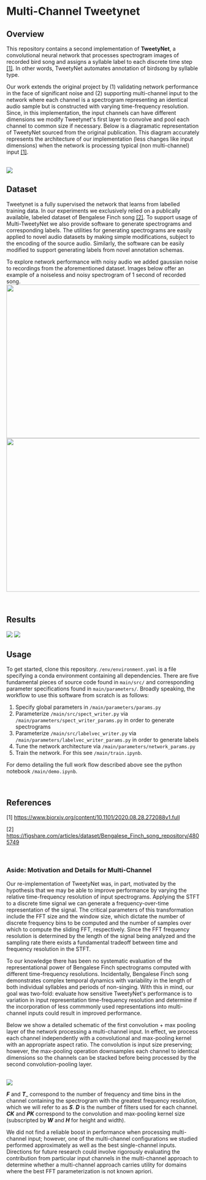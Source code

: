 # Multi-Channel Tweetynet

## Overview

This repository contains a second implementation of **TweetyNet**, a convolutional neural network that processes spectrogram images of recorded bird song and assigns a syllable label to each discrete time step [[1]](#1). In other words, TweetyNet automates annotation of birdsong by syllable type. 

Our work extends the original project by (1) validating network performance in the face of significant noise and (2) supporting multi-channel input to the network where each channel is a spectrogram representing an identical audio sample but is constructed with varying time-frequency resolution. Since, in this implementation, the input channels can have different dimensions we modify Tweetynet's first layer to convolve and pool each channel to common size if necessary. Below is a diagramatic representation of TweetyNet sourced from the original publication. This diagram accurately represents the architecture of our implementation (less changes like input dimensions) when the network is processing typical (non multi-channel) input [[1]](#1).

<br>
<img src="https://github.com/lstrgar/tweetynet/blob/main/main/figs/tweetynet.jpg?raw=true" href="#">
<br>


## Dataset

Tweetynet is a fully supervised the network that learns from labelled training data. In our experiments we exclusively relied on a publically available, labeled dataset of Bengalese Finch song [[2]](#2). To support usage of Multi-TweetyNet we also provide software to generate spectrograms and corresponding labels. The utilities for generating spectrograms are easily applied to novel audio datasets by making simple modifications, subject to the encoding of the source audio. Similarly, the software can be easily modified to support generating labels from novel annotation schemas. 

To explore network performance with noisy audio we added gaussian noise to recordings from the aforementioned dataset. Images below offer an example of a noiseless and noisy spectrogram of 1 second of recorded song.
<img src="https://github.com/lstrgar/tweetynet/blob/main/main/figs/spectnonoise.png?raw=true" width=1000px height=400px>
<img src="https://github.com/lstrgar/tweetynet/blob/main/main/figs/spectsnr0.5.png?raw=true" width=1000px height=400px>

<br>

## Results

<img src="https://github.com/lstrgar/tweetynet/blob/main/main/figs/accnoise.png">

<img src="https://github.com/lstrgar/tweetynet/blob/main/main/figs/accnonoise.png">

<br> 

## Usage

To get started, clone this repository. ```/env/environment.yaml``` is a file specifying a conda environment containing all dependencies. There are five fundamental pieces of source code found in ```main/src/``` and corresponding parameter specifications found in ```main/parameters/```. Broadly speaking, the workflow to use this software from scratch is as follows:

1. Specify global parameters in ```/main/parameters/params.py```
2. Parameterize ```/main/src/spect_writer.py``` via ```/main/parameters/spect_writer_params.py``` in order to generate spectrograms
3. Parameterize ```/main/src/labelvec_writer.py``` via ```/main/parameters/labelvec_writer_params.py``` in order to generate labels
4. Tune the network architecture via ```/main/parameters/network_params.py```
5. Train the network. For this see ```/main/train.ipynb```. 

For demo detailing the full work flow described above see the python notebook ```/main/demo.ipynb```.

<br>

## References
<a id="1">[1]</a> 
https://www.biorxiv.org/content/10.1101/2020.08.28.272088v1.full

<a id="2">[2]</a>
https://figshare.com/articles/dataset/Bengalese_Finch_song_repository/4805749

<br>

### Aside: Motivation and Details for Multi-Channel

Our re-implementation of TweetyNet was, in part, motivated by the hypothesis that we may be able to improve performance by varying the relative time-frequency resolution of input spectrograms. Applying the STFT to a discrete time signal we can generate a frequency-over-time representation of the signal. The critical parameters of this transformation include the FFT size and the window size, which dictate the number of discrete frequency bins to be computed and the number of samples over which to compute the sliding FFT, respectively. Since the FFT frequency resolution is determined by the length of the signal being analyzed and the sampling rate there exists a fundamental tradeoff between time and frequency resolution in the STFT.

To our knowledge there has been no systematic evaluation of the representational power of Bengalese Finch spectrograms computed with different time-frequency resolutions. Incidentally, Bengalese Finch song demonstrates complex temporal dynamics with variability in the length of both individual syllables and periods of non-singing. With this in mind, our goal was two-fold: evaluate how sensitive TweetyNet's performance is to variation in input representation time-frequency resolution and determine if the incorporation of less commmonly used representations into multi-channel inputs could result in improved performance. 

Below we show a detailed schematic of the first convolution + max pooling layer of the network processing a multi-channel input. In effect, we process each channel independently with a convolutional and max-pooling kernel with an appropriate aspect ratio. The convolution is input size preserving; however, the max-pooling operation downsamples each channel to identical dimensions so the channels can be stacked before being processed by the second convolution-pooling layer.  

<br>
<img src="https://github.com/lstrgar/tweetynet/blob/main/main/figs/frontend.png?raw=true">
<br>

___F___ and ___T____ correspond to the number of frequency and time bins in the channel containing the spectrogram with the greatest frequency resolution, which we will refer to as ***S***. ___D___ is the number of filters used for each channel. ___CK___ and ___PK___ correspond to the convolution and max-pooling kernel size (subscripted by ___W___ and ___H___ for height and width). 

We did not find a reliable boost in performance when processing multi-channel input; however, one of the multi-channel configurations we studied performed approximately as well as the best single-channel inputs. Directions for future research could involve rigorously evaluating the contribution from particular input channels in the multi-channel approach to determine whether a multi-channel approach carries utility for domains where the best FFT parameterization is not known apriori. 

